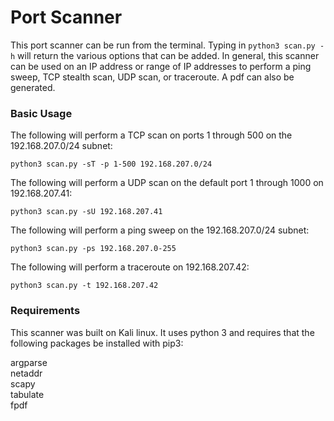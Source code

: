 # Port Scanner  
  
This port scanner can be run from the terminal. Typing in
`python3 scan.py -h` will return the various options that
can be added. In general, this scanner can be used on an
IP address or range of IP addresses to perform a ping sweep,
TCP stealth scan, UDP scan, or traceroute. A pdf can also be
generated.  
  
### Basic Usage  
  
The following will perform a TCP scan on ports 1 through 500 on
the 192.168.207.0/24 subnet:  
  
`python3 scan.py -sT -p 1-500 192.168.207.0/24`  
  
The following will perform a UDP scan on the default port 1 through
1000 on 192.168.207.41:  
  
`python3 scan.py -sU 192.168.207.41`  
  
The following will perform a ping sweep on the 192.168.207.0/24
subnet:  
  
`python3 scan.py -ps 192.168.207.0-255`  
  
The following will perform a traceroute on 192.168.207.42:  
  
`python3 scan.py -t 192.168.207.42`  
  
### Requirements  
  
This scanner was built on Kali linux. It uses python 3 and requires
that the following packages be installed with pip3:  
  
argparse  
netaddr  
scapy  
tabulate  
fpdf  
